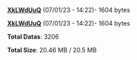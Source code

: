 [**XkLWdUuQ**](/data/XkLWdUuQ.txt) (07/01/23 - 14:22)- 1604 bytes

[**XkLWdUuQ**](/data/XkLWdUuQ.txt) (07/01/23 - 14:22)- 1604 bytes

**Total Datas**: 3206

**Total Size**: 20.46 MB / 20.5 MB